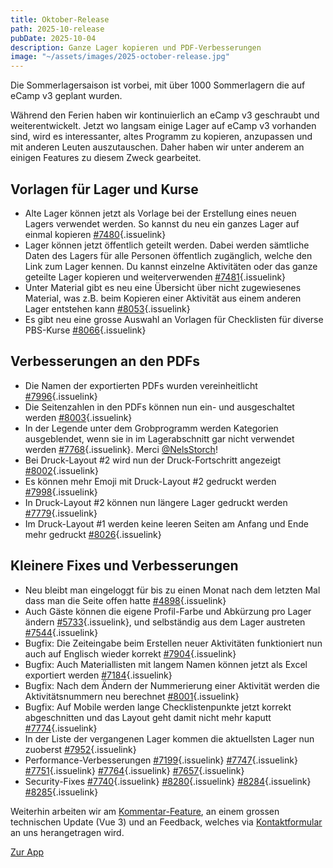 ```yaml
---
title: Oktober-Release
path: 2025-10-release
pubDate: 2025-10-04
description: Ganze Lager kopieren und PDF-Verbesserungen
image: "~/assets/images/2025-october-release.jpg"
---
```


Die Sommerlagersaison ist vorbei, mit über 1000 Sommerlagern die auf eCamp v3 geplant wurden.

Während den Ferien haben wir kontinuierlich an eCamp v3 geschraubt und weiterentwickelt. Jetzt wo langsam einige Lager auf eCamp v3 vorhanden sind, wird es interessanter, altes Programm zu kopieren, anzupassen und mit anderen Leuten auszutauschen. Daher haben wir unter anderem an einigen Features zu diesem Zweck gearbeitet.

## Vorlagen für Lager und Kurse
- Alte Lager können jetzt als Vorlage bei der Erstellung eines neuen Lagers verwendet werden. So kannst du neu ein ganzes Lager auf einmal kopieren [#7480](https://github.com/ecamp/ecamp3/issues/7480){.issuelink}
- Lager können jetzt öffentlich geteilt werden. Dabei werden sämtliche Daten des Lagers für alle Personen öffentlich zugänglich, welche den Link zum Lager kennen. Du kannst einzelne Aktivitäten oder das ganze geteilte Lager kopieren und weiterverwenden [#7481](https://github.com/ecamp/ecamp3/issues/7481){.issuelink}
- Unter Material gibt es neu eine Übersicht über nicht zugewiesenes Material, was z.B. beim Kopieren einer Aktivität aus einem anderen Lager entstehen kann [#8053](https://github.com/ecamp/ecamp3/issues/8053){.issuelink}
- Es gibt neu eine grosse Auswahl an Vorlagen für Checklisten für diverse PBS-Kurse [#8066](https://github.com/ecamp/ecamp3/issues/7951){.issuelink}

## Verbesserungen an den PDFs
- Die Namen der exportierten PDFs wurden vereinheitlicht [#7996](https://github.com/ecamp/ecamp3/issues/7996){.issuelink}
- Die Seitenzahlen in den PDFs können nun ein- und ausgeschaltet werden [#8003](https://github.com/ecamp/ecamp3/issues/8003){.issuelink}
- In der Legende unter dem Grobprogramm werden Kategorien ausgeblendet, wenn sie in im Lagerabschnitt gar nicht verwendet werden [#7768](https://github.com/ecamp/ecamp3/issues/7768){.issuelink}. Merci [@NelsStorch](https://github.com/NelsStorch)!
- Bei Druck-Layout #2 wird nun der Druck-Fortschritt angezeigt [#8002](https://github.com/ecamp/ecamp3/issues/8002){.issuelink}
- Es können mehr Emoji mit Druck-Layout #2 gedruckt werden [#7998](https://github.com/ecamp/ecamp3/issues/7998){.issuelink}
- In Druck-Layout #2 können nun längere Lager gedruckt werden [#7779](https://github.com/ecamp/ecamp3/issues/7779){.issuelink}
- Im Druck-Layout #1 werden keine leeren Seiten am Anfang und Ende mehr gedruckt [#8026](https://github.com/ecamp/ecamp3/issues/8026){.issuelink}

## Kleinere Fixes und Verbesserungen
- Neu bleibt man eingeloggt für bis zu einen Monat nach dem letzten Mal dass man die Seite offen hatte [#4898](https://github.com/ecamp/ecamp3/issues/4898){.issuelink}
- Auch Gäste können die eigene Profil-Farbe und Abkürzung pro Lager ändern [#5733](https://github.com/ecamp/ecamp3/issues/5733){.issuelink}, und selbständig aus dem Lager austreten [#7544](https://github.com/ecamp/ecamp3/issues/7544){.issuelink}
- Bugfix: Die Zeiteingabe beim Erstellen neuer Aktivitäten funktioniert nun auch auf Englisch wieder korrekt [#7904](https://github.com/ecamp/ecamp3/issues/7904){.issuelink}
- Bugfix: Auch Materiallisten mit langem Namen können jetzt als Excel exportiert werden [#7184](https://github.com/ecamp/ecamp3/issues/7184){.issuelink}
- Bugfix: Nach dem Ändern der Nummerierung einer Aktivität werden die Aktivitätsnummern neu berechnet [#8001](https://github.com/ecamp/ecamp3/issues/8001){.issuelink}
- Bugfix: Auf Mobile werden lange Checklistenpunkte jetzt korrekt abgeschnitten und das Layout geht damit nicht mehr kaputt [#7774](https://github.com/ecamp/ecamp3/issues/7774){.issuelink}
- In der Liste der vergangenen Lager kommen die aktuellsten Lager nun zuoberst [#7952](https://github.com/ecamp/ecamp3/issues/7952){.issuelink}
- Performance-Verbesserungen [#7199](https://github.com/ecamp/ecamp3/issues/7199){.issuelink} [#7747](https://github.com/ecamp/ecamp3/issues/7747){.issuelink} [#7751](https://github.com/ecamp/ecamp3/issues/7751){.issuelink} [#7764](https://github.com/ecamp/ecamp3/issues/7764){.issuelink} [#7657](https://github.com/ecamp/ecamp3/issues/7657){.issuelink}
- Security-Fixes [#7740](https://github.com/ecamp/ecamp3/issues/7740){.issuelink} [#8280](https://github.com/ecamp/ecamp3/issues/8280){.issuelink} [#8284](https://github.com/ecamp/ecamp3/issues/8284){.issuelink} [#8285](https://github.com/ecamp/ecamp3/issues/8285){.issuelink}


Weiterhin arbeiten wir am [Kommentar-Feature](https://github.com/ecamp/ecamp3/issues/828), an einem grossen technischen Update (Vue 3) und an Feedback, welches via [Kontaktformular](https://www.ecamp3.ch/de/kontakt/) an uns herangetragen wird.

<a class="btn secondary mr-4 mb-4" href="https://app.ecamp3.ch" target="_blank">Zur App</a>
